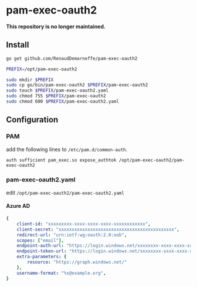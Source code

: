 # pam-exec-oauth2

**This repository is no longer maintained.**

## Install

```bash
go get github.com/RenaudDemarneffe/pam-exec-oauth2

PREFIX=/opt/pam-exec-oauth2

sudo mkdir $PREFIX
sudo cp go/bin/pam-exec-oauth2 $PREFIX/pam-exec-oauth2
sudo touch $PREFIX/pam-exec-oauth2.yaml
sudo chmod 755 $PREFIX/pam-exec-oauth2
sudo chmod 600 $PREFIX/pam-exec-oauth2.yaml
```

## Configuration

### PAM

add the following lines to `/etc/pam.d/common-auth`. 

```
auth sufficient pam_exec.so expose_authtok /opt/pam-exec-oauth2/pam-exec-oauth2
```

### pam-exec-oauth2.yaml

edit `/opt/pam-exec-oauth2/pam-exec-oauth2.yaml`

#### Azure AD

```yaml
{
    client-id: "xxxxxxxxx-xxxx-xxxx-xxxx-xxxxxxxxxxxx",
    client-secret: "xxxxxxxxxxxxxxxxxxxxxxxxxxxxxxxxxxxxxxxxxxxx",
    redirect-url: "urn:ietf:wg:oauth:2.0:oob",
    scopes: ["email"],
    endpoint-auth-url: "https://login.windows.net/xxxxxxxx-xxxx-xxxx-xxxx-xxxxxxxxxxxx/oauth2/authorize",
    endpoint-token-url: "https://login.windows.net/xxxxxxxx-xxxx-xxxx-xxxx-xxxxxxxxxxxx/oauth2/token",
    extra-parameters: {
        resource: "https://graph.windows.net/"
    },
    username-format: "%s@example.org",
}
```